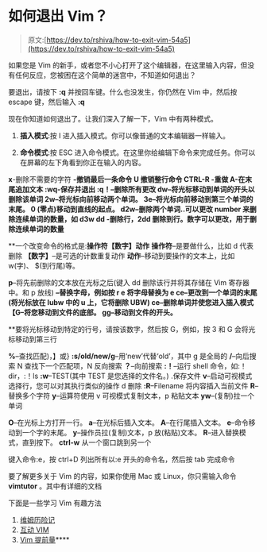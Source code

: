 # 如何退出 Vim？

> 原文:[https://dev.to/rshiva/how-to-exit-vim-54a5](https://dev.to/rshiva/how-to-exit-vim-54a5)

如果您是 Vim 的新手，或者您不小心打开了这个编辑器，在这里输入内容，但没有任何反应，您被困在这个简单的迷宫中，不知道如何退出？

要退出，请按下 **:q** 并按回车键。什么也没发生，你仍然在 Vim 中，然后按 escape 键，然后输入 **:q**

现在你知道如何退出了。让我们深入了解一下，Vim 中有两种模式。

1.  **插入模式**:按 I 进入插入模式。你可以像普通的文本编辑器一样输入。

2.  **命令模式**:按 ESC 进入命令模式。在这里你给编辑下命令来完成任务。你可以在屏幕的左下角看到你正在输入的内容。

**x**-删除不需要的字符
**-撤销最后一条命令 U 撤销整行命令
**CTRL-R** -重做
**A**-在末尾追加文本
**:wq**-保存并退出
**:q！**–删除所有更改
**dw**–将光标移动到单词的开头以删除该单词
**2w**–将光标向前移动两个单词。
**3e**–将光标向前移动到第三个单词的末尾。
**0** (零点)移动到直线的起点。
**d2w**–删除两个单词..可以更改 number 来删除连续单词的数量，如 d3w
**dd** -删除行，2dd 删除到行。数字可以更改，用于删除连续单词的数量**

 **一个改变命令的格式是:**操作符【数字】动作**
**操作符**–是要做什么，比如 d 代表删除
**【数字】**–是可选的计数重复动作
**动作**–移动到要操作的文本上，比如 w(字)、
$(到行尾)等。

**p**–将先前删除的文本放在光标之后(键入 dd 删除该行并将其存储在 Vim 寄存器中。和 p 放线)
**–替换字母，例如按 r e 将字母替换为 e
**ce**–更改到一个单词的末尾(将光标放在 lubw 中的 u 上，它将删除 UBW)
**ce**–删除单词并使您进入插入模式
**【G**–将您移动到文件的底部。
**gg**–移动到文件的开头。**

 **要将光标移动到特定的行号，请按该数字，然后按 G，例如，按 3 和 G 会将光标移动到第三行

**%**–查找匹配)，】或}
**:s/old/new/g**–用‘new’代替‘old’，其中 g 是全局的
**/**–向后搜索 N 查找下一个匹配项，N 反向搜索
**？**–向前搜索
**:！**–运行 shell 命令，如:！dir，:！ls
**:w**–TEST(其中 TEST 是您选择的文件名。) .保存文件
**v**–启动可视模式选择行，您可以对其执行类似的操作 d 删除
**:R**–Filename 将内容插入当前文件
**R**–替换多个字符
**y**–运算符使用 v 可视模式复制文本，p 粘贴文本
**yw**–(复制)拉一个单词

**O**–在光标上方打开一行。
**a**–在光标后插入文本。
**A**–在行尾插入文本。
**e**–命令移动到一个字的末尾。
**y**–操作员拉(复制)文本，p 放(粘贴)文本。
**R**–进入替换模式，直到按下。
**ctrl-w** 从一个窗口跳到另一个

键入命令:e，按 ctrl+D 列出所有以:e 开头的命令名，然后按 tab 完成命令

要了解更多关于 Vim 的内容，如果你使用 Mac 或 Linux，你只需输入命令 **vimtutor** 。其中有详细的文档

下面是一些学习 Vim 有趣方法

1.  [维姆历险记](https://vim-adventures.com/)
2.  [互动 VIM](https://www.openvim.com/)
3.  [Vim 提前量](http://vimcasts.org/episodes/)****